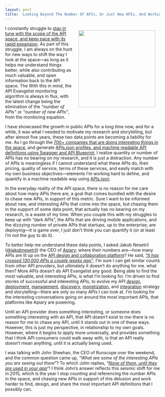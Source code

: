 ```yaml
---
layout: post
title: 'Looking Beyond The Number Of APIs, Or Just New APIs, And Working Harder To Find Only The Most Important APIs'
---
```

<p><img style="padding: 15px;" src="https://s3.amazonaws.com/kinlane-productions/bw-icons/bw-ruler-2.png" alt="" width="250" align="right" /></p>
<p>I constantly struggle to <a href="http://apievangelist.com/2015/02/21/weekly-apireport-for-february-20th-2015/">stay in tune with the scope of the API space, and keep pace with its rapid expansion</a>. As part of this struggle,&nbsp;I am always on the hunt for new ways to shift the way I look at the space&mdash;as long as it helps me understand things better, while also contributing as much valuable, and open information back to the API space. The With this in mind, the API Evangelist monitoring algorithm is always in flux, with the latest change being the elimination of the <em>&ldquo;number of APIs&rdquo; </em>or <em>&ldquo;number of new APIs&rdquo;</em>, from the monitoring equation.</p>
<p>I have showcased the growth in public APIs for a long time now, and for a while, it was what I needed to motivate my research and storytelling, but after almost five years, these two data points are becoming a liability for me. As I go through the <a href="http://theapistack.com/">700+ companies that are doing interesting things in the space</a>, and generate <a href="https://github.com/kinlane/api-stack/tree/gh-pages/data">APIs.json profiles, and machine readable API definitions using Swagger and API Blueprint</a>, I realize quantity or number of APIs has no bearing on my research, and it is just a distraction. Any number of APIs is meaningless if I cannot understand what these APIs do, their pricing, quality of service, terms of these services, and easily match with my own business objectives&mdash;elements I&rsquo;m working hard to define, and quantify in a machine readable way using <a href="http://apisjson.org">APIs.json</a>.</p>
<p>In the everyday reality of the API space, there is no reason for me care about how many APIs there are, a goal that comes bundled with the desire to chase new APIs, in support of this metric. Sure I want to be informed about new, and interesting APIs that come into the space, but chasing them in the support of some data point, that actually has no bearing on my research, is a waste of my time.  When you couple this with my struggles to keep up with &ldquo;dark APIs&rdquo;, the APIs that are driving mobile applications, and the dizzying number of private APIs that startups, up to the enterprise, are deploying&mdash;it is game over, I just don&rsquo;t think you can quantify it (or at least I&rsquo;m not the guy to do it).</p>
<p>To better help me understand these data points, I asked Jakub Nesetril (<a href="https://twitter.com/jakubnesetril">@jakubnesetril</a>) the CEO of <a href="http://apiary.io/">Apiary</a>, where their numbers are&mdash;how many APIs are lit up on the <a href="http://apiary.io/">API design and collaboration platform</a>? He said, <span style="text-decoration: underline;"><em>"It has crossed 130,000 APIs a couple weeks ago&rdquo;</em></span>. I&rsquo;m sure I can get similar counts from other API providers, but ultimately it doesn&rsquo;t do anything for me. what then? More APIs doesn&rsquo;t do API Evangelist any good. Being able to find the most valuable, and interesting APIs, is what I&rsquo;m looking for. I&rsquo;m driven to find stories of successful and interesting APIs, to evolve my API <a href="http://design.apievangelist.com">design</a>, <a href="http://deployment.apievangelist.com">deployment</a>, <a href="http://management.apievangelist.com">management</a>, <a href="http://discovery.apievangelist.com">discovery</a>, <a href="http://monetization.apievangelist.com">monetization</a>, and <a href="http://integration.apievangelist.com">integration</a> strategy and storytelling&mdash;there are only so many APIs I can look at. I'm looking for the interesting conversations going on around the most important APIs, that platforms like Apiary are powering.</p>
<p>Until an API provider does something interesting, or someone does something interesting with an API, that API doesn&rsquo;t exist to me-there is no reason for me to chase any API, until it stands out in one of these ways. However, this is just my perspective, in relationship to my own goals. However, where it begins to apply more universally, and provides something that I think API consumers could walk away with, is that an API really doesn&rsquo;t mean anything, until it is actually being used.</p>
<p>I was talking with John Sheehan, the CEO of Runscope over the weekend, and the common question came up, &ldquo;<em>What are some of the interesting APIs you are seeing out there</em>&rdquo;? To which John replies, &ldquo;<span style="text-decoration: underline;"><em>None of them, until they are used in your app</em></span>&rdquo;! I think John&rsquo;s answer reflects this seismic shift for me in 2015, which is the year I stop counting and referencing the number APIs in the space, and chasing new APIs in support of this delusion and work harder to find, design, and share the most important API definitions that I possibly can.</p>